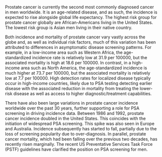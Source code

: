 Prostate cancer is currently the second most commonly diagnosed cancer in men worldwide. It is an age-related disease, and as such, the incidence is expected to rise alongside global life expectancy. The highest risk group for prostate cancer globally are African-Americans living in the United States. The lowest risk group is Asian men living in their native country.

Both incidence and mortality of prostate cancer vary vastly across the globe and, as well as individual risk factors, much of this variation has been attributed to differences in asymptomatic disease screening patterns. For example, in a low-income area such as Western Africa, the age-standardized incidence rate is relatively low at 31.9 per 100000, but the associated mortality is high at 18.6 per 100000. In contrast, in a high-income area such as North America, the age-standardized incidence is much higher at 73.7 per 100000, but the associated mortality is relatively low at 7.7 per 100000. High detection rates for localized disease typically occur in high-income countries, likely due to PSA testing detecting earlier disease with the associated reduction in mortality from treating the lower-risk disease as well as access to higher diagnostic/treatment capabilities.

There have also been large variations in prostate cancer incidence worldwide over the past 30 years, further supporting a role for PSA screening in driving incidence data. Between 1986 and 1992, prostate cancer incidence doubled in the United States. This coincides with the initiation of widespread PSA screening. This spike was also seen in Europe and Australia. Incidence subsequently has started to fall, partially due to the loss of screening popularity due to over-diagnosis. In parallel, prostate cancer mortality, which had been falling over the previous two decades, has recently risen marginally. The recent US Preventative Services Task Force (PSTF) guidelines have clarified the position on PSA screening for men.